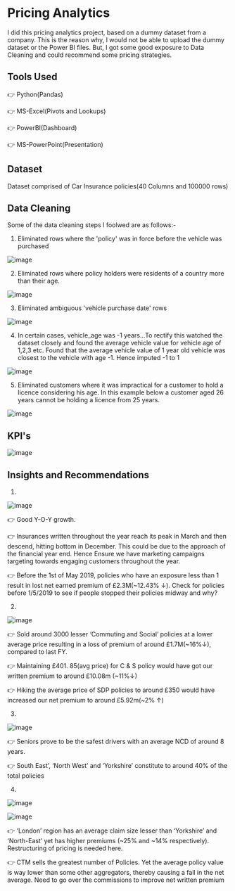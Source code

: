 # Pricing Analytics

I did this pricing analytics project, based on a dummy dataset from a company. This is the reason why, I would not be able to upload the dummy dataset or the Power BI files. But, I got some good exposure to Data Cleaning and could recommend some pricing strategies.

## Tools Used
👉 Python(Pandas)

👉 MS-Excel(Pivots and Lookups)

👉 PowerBI(Dashboard)

👉 MS-PowerPoint(Presentation)



## Dataset

Dataset comprised of Car Insurance policies(40 Columns and 100000 rows)


## Data Cleaning

Some of the data cleaning steps I foolwed are as follows:-

1. Eliminated rows where the 'policy' was in force before the vehicle was purchased

![image](https://github.com/piperalpha7/Pricing_Analytics/assets/94968239/6cc324dc-6aa3-46bf-8f53-a016afc93445)

2. Eliminated rows where policy holders were residents of a country more than their age.

![image](https://github.com/piperalpha7/Pricing_Analytics/assets/94968239/06c85a55-0604-401c-bec8-b609ac428abf)

3. Eliminated ambiguous 'vehicle purchase date' rows

![image](https://github.com/piperalpha7/Pricing_Analytics/assets/94968239/312abf7e-2440-4e1e-9e62-21bf3be81068)


4. In certain cases, vehicle_age was -1 years...To rectify this watched the dataset closely and found the average vehicle value for vehicle age of 1,2,3 etc. Found that the average vehicle value of 1 year old vehicle was closest to the vehicle with age -1. Hence imputed -1 to 1

![image](https://github.com/piperalpha7/Pricing_Analytics/assets/94968239/c792fd10-c18b-451e-b544-97f0c048b0f1)

5. Eliminated customers where it was impractical for a customer to hold a licence considering his age. In this example below a customer aged 26 years cannot be holding a licence from 25 years.

![image](https://github.com/piperalpha7/Pricing_Analytics/assets/94968239/46a28d99-dbb0-4cd7-96c1-e8cdc474a9f5)


## KPI's

![image](https://github.com/piperalpha7/Pricing_Analytics/assets/94968239/9a704c2e-c2ca-490b-94f5-5478851d150d)


## Insights and Recommendations
1.
![image](https://github.com/piperalpha7/Pricing_Analytics/assets/94968239/59b18fbe-05cd-4383-a817-5cff4ef7c3f0)

👉 Good Y-O-Y growth.

👉 Insurances written throughout the year reach its peak in March and then descend, hitting bottom in December. This could be due to the approach of the financial year end. Hence Ensure we have marketing campaigns targeting towards engaging customers throughout the year.

👉 Before the 1st of May 2019, policies who have an exposure less than 1 result in lost net earned premium of £2.3M(~12.43% ↓). Check for policies before 1/5/2019 to see if people stopped their policies midway and why?


2.
![image](https://github.com/piperalpha7/Pricing_Analytics/assets/94968239/3b5898e9-a50d-4d95-9a9a-7de4e76f0e0b)

👉 Sold around 3000 lesser ‘Commuting and Social’ policies at a lower average price resulting in a loss of premium of around £1.7M(~16%↓), compared to last FY.

👉 Maintaining £401. 85(avg price) for C & S policy would have got our written premium to around £10.08m (~11%↓)

👉 Hiking the average price of SDP policies to around £350 would have increased our net premium to around £5.92m(~2% ↑) 



 3.
 ![image](https://github.com/piperalpha7/Pricing_Analytics/assets/94968239/857d4960-a3e4-4e81-bdb6-7b67023bf254)

👉 Seniors prove to be the safest drivers with an average NCD of around 8 years.

👉 South East’, ‘North West’ and ‘Yorkshire’ constitute to around 40% of the total policies


4. 
![image](https://github.com/piperalpha7/Pricing_Analytics/assets/94968239/650de142-a1fd-4329-8534-43546f99bb32)

![image](https://github.com/piperalpha7/Pricing_Analytics/assets/94968239/049047e8-7fc9-4761-939e-ef1929a87ee2)


👉 ‘London’ region has an average claim size lesser than ‘Yorkshire’ and ‘North-East’ yet has higher premiums (~25% and ~14%  respectively). Restructuring 
    of pricing is needed here.

👉 CTM sells the greatest number of Policies. Yet the average policy value is way lower than some other aggregators, thereby causing a fall in the net average. Need to go over the commissions to improve net written premium
















   


